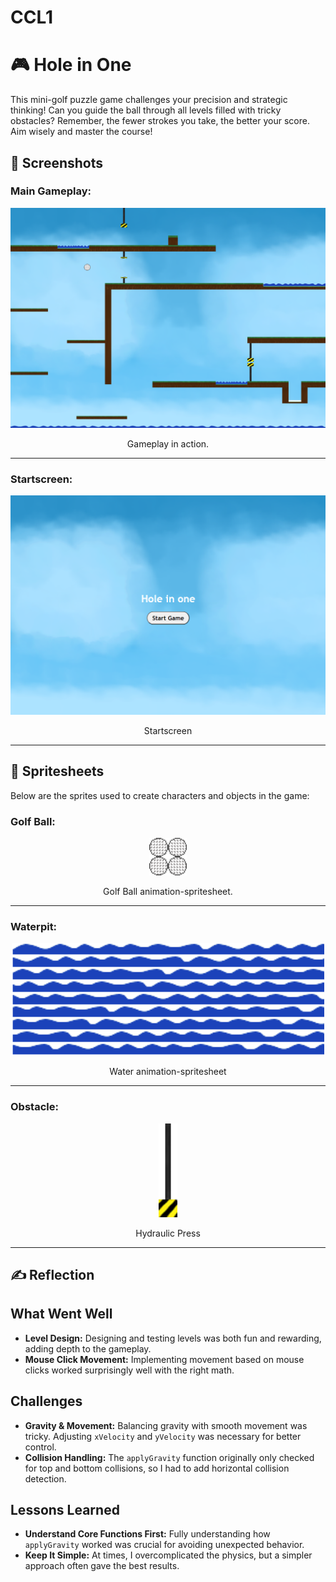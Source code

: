 # CCL1
# 🎮 **Hole in One** 

This mini-golf puzzle game challenges your precision and strategic thinking! Can you guide the ball through all levels filled with tricky obstacles? Remember, the fewer strokes you take, the better your score. Aim wisely and master the course!

## 📸 **Screenshots**

### Main Gameplay:
<div style="text-align: center;">
  <img src="gameplay.png" alt="Gameplay Screenshot" width="600">
  <p> Gameplay in action.</p>
</div>

---

### Startscreen:
<div style="text-align: center;">
  <img src="menu.png" alt="Startscreen" width="600">
  <p>Startscreen</p>
</div>

---

## 🎨 **Spritesheets**
Below are the sprites used to create characters and objects in the game:

### Golf Ball:
<div style="text-align: center;">
  <img src="golf_ball.png" alt="ball" width="60">
  <p>Golf Ball animation-spritesheet.</p>
</div>

---

### Waterpit:
<div style="text-align: center;">
  <img src="waterpit_sprite_short.png" alt="Waterpit" width="500">
  <p>Water animation-spritesheet</p>
</div>

---

### Obstacle:
<div style="text-align: center;">
  <img src="hydraulic_press_down.png" alt="Hydraulic Press" width="30">
  <p>Hydraulic Press</p>
</div>

---

## ✍️ **Reflection**

## What Went Well  
- **Level Design:** Designing and testing levels was both fun and rewarding, adding depth to the gameplay.  
- **Mouse Click Movement:** Implementing movement based on mouse clicks worked surprisingly well with the right math.  

## Challenges  
- **Gravity & Movement:** Balancing gravity with smooth movement was tricky. Adjusting `xVelocity` and `yVelocity` was necessary for better control.  
- **Collision Handling:** The `applyGravity` function originally only checked for top and bottom collisions, so I had to add horizontal collision detection.  

## Lessons Learned  
- **Understand Core Functions First:** Fully understanding how `applyGravity` worked was crucial for avoiding unexpected behavior.  
- **Keep It Simple:** At times, I overcomplicated the physics, but a simpler approach often gave the best results.  

